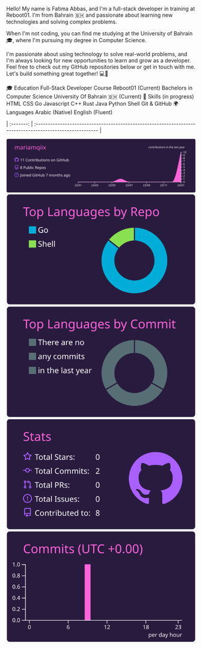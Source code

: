 Hello! My name is Fatima Abbas, and I'm a full-stack developer in training at Reboot01. I'm from Bahrain 🇧🇭 and passionate about learning new technologies and solving complex problems.

When I'm not coding, you can find me studying at the University of Bahrain 🎓, where I'm pursuing my degree in Computer Science.

I'm passionate about using technology to solve real-world problems, and I'm always looking for new opportunities to learn and grow as a developer. Feel free to check out my GitHub repositories below or get in touch with me. Let's build something great together! 💻🚀

🎓 Education
Full-Stack Developer Course
Reboot01
(Current)
Bachelors in Computer Science
University Of Bahrain 🇧🇭
(Current)
💼 Skills (in progress)
HTML
CSS
Go
Javascript
C++
Rust
Java
Python
Shell
Git & GitHub
🌍 Languages
Arabic (Native)
English (Fluent)

| :-------: | :-------------------------------------------------------------------------------------------------------- |


[![](https://raw.githubusercontent.com/mariamqiix/mariamqiix/master/profile-summary-card-output/jolly/0-profile-details.svg)](https://github.com/vn7n24fzkq/github-profile-summary-cards)
[![](https://raw.githubusercontent.com/mariamqiix/mariamqiix/master/profile-summary-card-output/jolly/1-repos-per-language.svg)](https://github.com/vn7n24fzkq/github-profile-summary-cards) [![](https://raw.githubusercontent.com/mariamqiix/mariamqiix/master/profile-summary-card-output/jolly/2-most-commit-language.svg)](https://github.com/vn7n24fzkq/github-profile-summary-cards)
[![](https://raw.githubusercontent.com/mariamqiix/mariamqiix/master/profile-summary-card-output/jolly/3-stats.svg)](https://github.com/vn7n24fzkq/github-profile-summary-cards) [![](https://raw.githubusercontent.com/mariamqiix/mariamqiix/master/profile-summary-card-output/jolly/4-productive-time.svg)](https://github.com/vn7n24fzkq/github-profile-summary-cards)

